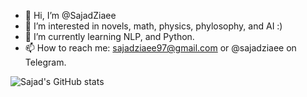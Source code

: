 - 👋 Hi, I’m @SajadZiaee
- 👀 I’m interested in novels, math, physics, phylosophy, and AI :)
- 🌱 I’m currently learning NLP, and Python.
- 📫 How to reach me: sajadziaee97@gmail.com or @sajadziaee on Telegram.

![Sajad's GitHub stats](https://github-readme-stats-nine-umber-34.vercel.app/api?username=sajadziaee&show_icons=true&count_private=true&theme=radical)
